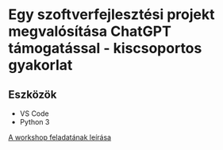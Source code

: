 # Egy szoftverfejlesztési projekt megvalósítása ChatGPT támogatással - kiscsoportos gyakorlat

## Eszközök
- VS Code
- Python 3

[A workshop feladatának leírása](workshop-1-project/workshop-1-tasks.md)